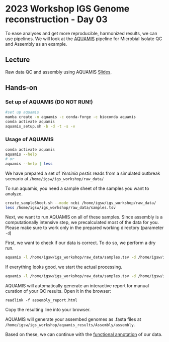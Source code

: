 # 2023 Workshop IGS Genome reconstruction - Day 03

To ease analyses and get more reproducible, harmonized results, we can use pipelines. We will look at the [AQUAMIS](https://gitlab.com/bfr_bioinformatics/AQUAMIS) pipeline for Microbial Isolate QC and Assembly as an example. 

## Lecture 

Raw data QC and assembly using AQUAMIS [Slides](https://docs.google.com/presentation/d/1NH_-i5VFoa5Ae0yjDqWhslQkuLy8_o_GJ_JRq_g3Yy0/edit#slide=id.p30).

## Hands-on

### Set up of AQUAMIS (DO NOT RUN!)
```bash
#set up aquamis
mamba create -n aquamis -c conda-forge -c bioconda aquamis
conda activate aquamis
aquamis_setup.sh -b -d -t -s -v

```

### Usage of AQUAMIS

```bash
conda activate aquamis
aquamis --help 
# or
aquamis --help | less
```

We have prepared a set of *Yersinia pestis* reads from a simulated outbreak scenario at `/home/igsw/igs_workshop/raw_data/`

To run aquamis, you need a sample sheet of the samples you want to analyze. 

```bash
create_sampleSheet.sh --mode ncbi /home/igsw/igs_workshop/raw_data/
less /home/igsw/igs_workshop/raw_data/samples.tsv
```

Next, we want to run AQUAMIS on all of these samples. Since assembly is a computationally intensive step, we precalculated most of the data for you. Please make sure to work only in the prepared working directory (parameter `-d`)

First, we want to check if our data is correct. To do so, we perform a dry run.
```bash
aquamis -l /home/igsw/igs_workshop/raw_data/samples.tsv -d /home/igsw/igs_workshop/aquamis_results -t 16 -n
```

If everything looks good, we start the actual processing.

```bash
aquamis -l /home/igsw/igs_workshop/raw_data/samples.tsv -d /home/igsw/igs_workshop/aquamis_results -t 16
```

AQUAMIS will automatically generate an interactive report for manual curation of your QC results. Open it in the browser:

```
readlink -f assembly_report.html 
```
Copy the resulting line into your browser.

AQUAMIS will generate your assembed genomes as .fasta files at `/home/igsw/igs_workshop/aquamis_results/Assembly/assembly`. 

Based on these, we can continue with the [functional annotation](functionalannotation.md) of our data.